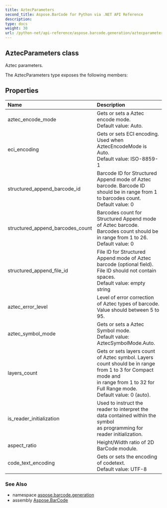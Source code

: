 ```yaml
---
title: AztecParameters
second_title: Aspose.BarCode for Python via .NET API Reference
description: 
type: docs
weight: 30
url: /python-net/api-reference/aspose.barcode.generation/aztecparameters/
---
```


## AztecParameters class

Aztec parameters.

The AztecParameters type exposes the following members:
## Properties
| Name | Description |
| :- | :- |
|aztec_encode_mode|Gets or sets a Aztec encode mode. <br/>            Default value: Auto.|
|eci_encoding|Gets or sets ECI encoding. Used when AztecEncodeMode is Auto.<br/>            Default value: ISO-8859-1|
|structured_append_barcode_id|Barcode ID for Structured Append mode of Aztec barcode. Barcode ID should be in range from 1 to barcodes count.<br/>            Default value: 0|
|structured_append_barcodes_count|Barcodes count for Structured Append mode of Aztec barcode. Barcodes count should be in range from 1 to 26.<br/>            Default value: 0|
|structured_append_file_id|File ID for Structured Append mode of Aztec barcode (optional field). File ID should not contain spaces.<br/>            Default value: empty string|
|aztec_error_level|Level of error correction of Aztec types of barcode.<br/>            Value should between 5 to 95.|
|aztec_symbol_mode|Gets or sets a Aztec Symbol mode.<br/>            Default value: AztecSymbolMode.Auto.|
|layers_count|Gets or sets layers count of Aztec symbol. Layers count should be in range from 1 to 3 for Compact mode and<br/>            in range from 1 to 32 for Full Range mode.<br/>            Default value: 0 (auto).|
|is_reader_initialization|Used to instruct the reader to interpret the data contained within the symbol<br/>            as programming for reader initialization.|
|aspect_ratio|Height/Width ratio of 2D BarCode module.|
|code_text_encoding|Gets or sets the encoding of codetext.<br/>            Default value: UTF-8|

### See Also

* namespace [aspose.barcode.generation](/barcode/python-net/api-reference/aspose.barcode.generation/)
* assembly [Aspose.BarCode](/barcode/python-net/api-reference/)

